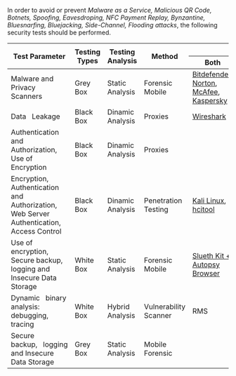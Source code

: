 In order to avoid or prevent *Malware as a Service, Malicious QR Code, Botnets, Spoofing, Eavesdroping, NFC Payment Replay, Bynzantine, Bluesnarfing, Bluejacking, Side-Channel, Flooding attacks*, the following security tests should be performed.


<table class="tg">
<thead>
  <tr>
    <th class="tg-amwm" rowspan="2">Test Parameter</th>
    <th class="tg-amwm" rowspan="2">Testing Types</th>
    <th class="tg-amwm" rowspan="2">Testing Analysis</th>
    <th class="tg-amwm" rowspan="2">Method</th>
    <th class="tg-amwm" colspan="3">Tools</th>
  </tr>
  <tr>
    <th class="tg-amwm">Both</th>
    <th class="tg-amwm">Android</th>
    <th class="tg-amwm">iOS</th>
  </tr>
</thead>
<tbody>
  <tr>
    <td class="tg-0lax">Malware and Privacy Scanners </td>
    <td class="tg-0lax">Grey Box</td>
    <td class="tg-0lax">Static Analysis</td>
    <td class="tg-0lax">Forensic Mobile</td>
    <td class="tg-0lax"><a href="https://www.bitdefender.com/solutions/total-security.html">Bitdefender</a>, <a href="https://pt.norton.com/ps/3up_norton360_ns_nd_np_Reading_tw_nb.html?nortoncountry=pt&om_sem_cid=hho_sem_sy:pt:ggl:pt:e:br:kw0000004480:465830486375:c:google:195269073:16491667593:kwd-15050890&nortoncountry=PT&gclid=CjwKCAjwwdWVBhA4EiwAjcYJEDbwnLOm9cCLQw62JluesRsIz13dGLcGR3g22Rl1TpjQLRqybwbYHRoCbTMQAvD_BwE&gclsrc=aw.ds">Norton</a>, <a href="https://www.mcafee.com/consumer/pt-pt/landing-page/direct/sem/mtp-family/desktop/brand-ad.html?csrc=google&csrcl2=brand&cctype=[PT-PT][Search][Brand]McAfee&ccstype=&ccoe=direct&ccoel2=sem&affid=1485&culture=PT-PT&utm_source=google&utm_medium=paidsearch&utm_campaign=[PT-PT][Search][Brand]McAfee&utm_content=[brand][exact]mcafee&utm_term=mcafee&gclid=CjwKCAjwwdWVBhA4EiwAjcYJEB9Z6QxypEvqzc3LCPYisQUsFVCnowFSUXK73SOjadoDZa8H8jkVLBoC_hsQAvD_BwE">McAfee</a>, <a href="https://www.kaspersky.co.uk/home-security?ignoreredirects=true">Kaspersky</a></td>
    <td class="tg-0lax"><a href="http://sanddroid.xjtu.edu.cn/">SandDroid</a></td>
    <td class="tg-0lax"></td>
  </tr>
  <tr>
    <td class="tg-0lax">Data&nbsp;&nbsp;&nbsp;Leakage</td>
    <td class="tg-0lax">Black Box</td>
    <td class="tg-0lax">Dinamic Analysis</td>
    <td class="tg-0lax">Proxies</td>
    <td class="tg-0lax"><a href="https://www.wireshark.org/">Wireshark</a></td>
    <td class="tg-0lax"><a href="https://www.taosoftware.co.jp/en/android/packetcapture/">tPacketCapturepro</a>, <a href="https://github.com/ukanth/afwall">AFWall+</a></td>
    <td class="tg-0lax"></td>
  </tr>
  <tr>
    <td class="tg-0lax">Authentication   and Authorization, <br>Use of Encryption</td>
    <td class="tg-0lax">Black Box</td>
    <td class="tg-0lax">Dinamic Analysis</td>
    <td class="tg-0lax">Proxies</td>
    <td class="tg-0lax"></td>
    <td class="tg-0lax"><a href="https://github.com/sinpolib/nfcspy">NFCSpy</a></td>
    <td class="tg-0lax"></td>
  </tr>
  <tr>
    <td class="tg-0lax">Encryption,   Authentication and <br>Authorization, Web Server <br>Authentication, Access Control</td>
    <td class="tg-0lax">Black Box</td>
    <td class="tg-0lax">Dinamic Analysis</td>
    <td class="tg-0lax">Penetration Testing</td>
    <td class="tg-0lax"><a href="https://www.kali.org/docs/introduction/">Kali Linux</a>, <a href="https://github.com/MillerTechnologyPeru/hcitool">hcitool</a></td>
    <td class="tg-0lax"></td>
    <td class="tg-0lax"></td>
  </tr>
  <tr>
    <td class="tg-0lax">Use of   encryption, Secure backup, <br>logging and Insecure Data Storage</td>
    <td class="tg-0lax">White Box</td>
    <td class="tg-0lax">Static Analysis</td>
    <td class="tg-0lax">Forensic Mobile</td>
    <td class="tg-0lax"><a href="https://www.sleuthkit.org/index.php">Slueth Kit + <br>Autopsy Browser</a></td>
    <td class="tg-0lax"><a href="https://github.com/androguard/androguard">AndroGuard</a>, <a href="https://labs.f-secure.com/assets/BlogFiles/mwri-drozer-user-guide-2015-03-23.pdf">Drozer</a>, <br><a href="https://github.com/iBotPeaches/Apktool">apktool</a>, <a href="https://dl.acm.org/doi/10.1145/3183575">Amandroid</a></td>
    <td class="tg-0lax"></td>
  </tr>
  <tr>
    <td class="tg-0lax">Dynamic&nbsp;&nbsp;&nbsp;binary analysis: debugging, tracing</td>
    <td class="tg-0lax">White Box</td>
    <td class="tg-0lax">Hybrid Analysis</td>
    <td class="tg-0lax">Vulnerability Scanner</td>
    <td class="tg-0lax">RMS</td>
    <td class="tg-0lax">Drozer, Sieve</td>
    <td class="tg-0lax"></td>
  </tr>
  <tr>
    <td class="tg-0lax">Secure backup,&nbsp;&nbsp;&nbsp;logging and Insecure Data Storage</td>
    <td class="tg-0lax">Grey Box</td>
    <td class="tg-0lax">Static Analysis</td>
    <td class="tg-0lax">Mobile Forensic</td>
    <td class="tg-0lax"> </td>
    <td class="tg-0lax"> </td>
    <td class="tg-0lax">iOSbackup</td>
  </tr>
</tbody>
</table>
